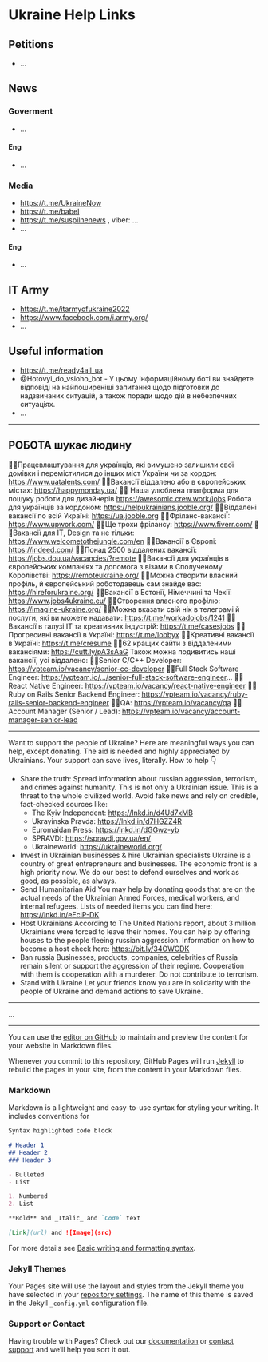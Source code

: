 # Ukraine Help Links

## Petitions
- ...

## News
### Goverment
- ...
#### Eng
- ...

### Media

- https://t.me/UkraineNow
- https://t.me/babel
- https://t.me/suspilnenews , viber: ...
- ...
#### Eng
- ...


## IT Army

- https://t.me/itarmyofukraine2022
- https://www.facebook.com/i.army.org/
- ...

## Useful information

- https://t.me/ready4all_ua
- @Hotovyi_do_vsioho_bot - У цьому інформаційному боті ви знайдете відповіді на найпоширеніші запитання щодо підготовки до надзвичаних ситуацій, а також поради щодо дій в небезпечних ситуаціях.
- ...

---

## РОБОТА шукає людину 

💙💛Працевлаштування для українців, які вимушено залишили свої домівки і перемістилися до інших міст України чи за кордон: https://www.uatalents.com/
💙💛Вакансії віддалено або в європейських містах: https://happymonday.ua/ 
💙💛  Наша улюблена платформа для пошуку роботи для дизайнерів https://awesomic.crew.work/jobs 
Робота для українців за кордоном: https://helpukrainians.jooble.org/
💙💛Віддалені вакансії по всій Україні: https://ua.jooble.org 
💙💛Фріланс-вакансіЇ: https://www.upwork.com/
💙💛Ще трохи фрілансу: https://www.fiverr.com/
💙💛Вакансії для IT, Design та не тільки: https://www.welcometothejungle.com/en
💙💛Вакансії в Європі: https://indeed.com/ 
💙💛Понад 2500 віддалених вакансії: https://jobs.dou.ua/vacancies/?remote
💙💛Вакансії для українців в європейських компаніях та допомога з візами в Сполученому Королівстві: https://remoteukraine.org/
💙💛Можна створити власний профіль, й європейський роботодавець сам знайде вас: https://hireforukraine.org/
💙💛Вакансії в Естонії, Німеччині та Чехії: https://www.jobs4ukraine.eu/
💙💛Створення власного профілю: https://imagine-ukraine.org/
💙💛Можна вказати свій нік в телеграмі й послуги, які ви можете надавати: https://t.me/workadojobs/1241
💙💛Вакансії в галузі IT та креативних індустрій: https://t.me/casesjobs
💙💛Прогресивні вакансії в Україні: https://t.me/lobbyx
💙💛Креативні вакансії в Україні: https://t.me/cresume
💙💛62 кращих сайти з віддаленими вакансіями: https://cutt.ly/pA3sAaG
Також можна подивитись наші вакансії, усі віддалено:
💙💛Senior C/C++ Developer: https://vpteam.io/vacancy/senior-cc-developer
💙💛Full Stack Software Engineer: https://vpteam.io/.../senior-full-stack-software-engineer...
💙💛React Native Engineer: https://vpteam.io/vacancy/react-native-engineer
💙💛Ruby on Rails Senior Backend Engineer: https://vpteam.io/vacancy/ruby-rails-senior-backend-engineer
💙💛QA: https://vpteam.io/vacancy/qa
💙💛Account Manager (Senior / Lead): https://vpteam.io/vacancy/account-manager-senior-lead

---

Want to support the people of Ukraine?
Here are meaningful ways you can help, except donating.
The aid is needed and highly appreciated by Ukrainians. 
Your support can save lives, literally.
How to help 👇

- Share the truth:
Spread information about russian aggression, terrorism, and crimes against humanity. This is not only a Ukrainian issue. This is a threat to the whole civilized world.
Avoid fake news and rely on credible, fact-checked sources like:
  - The Kyiv Independent: https://lnkd.in/d4Ud7xMB
  - Ukrayinska Pravda: https://lnkd.in/d7HGZZ4R
  - Euromaidan Press: https://lnkd.in/dGGwz-yb
  - SPRAVDI: https://spravdi.gov.ua/en/
  - Ukraineworld: https://ukraineworld.org/
- Invest in Ukrainian businesses & hire Ukrainian specialists
Ukraine is a country of great entrepreneurs and businesses. The economic front is a high priority now. We do our best to defend ourselves and work as good, as possible, as always.
- Send Humanitarian Aid
You may help by donating goods that are on the actual needs of the Ukrainian Armed Forces, medical workers, and internal refugees. Lists of needed items you can find here: https://lnkd.in/eEciP-DK
- Host Ukrainians
According to The United Nations report, about 3 million Ukrainians were forced to leave their homes. You can help by offering houses to the people fleeing russian aggression. Information on how to become a host check here: https://bit.ly/34OWCDK
- Ban russia
Businesses, products, companies, celebrities of Russia remain silent or support the aggression of their regime. Cooperation with them is cooperation with a murderer. Do not contribute to terrorism.
- Stand with Ukraine
Let your friends know you are in solidarity with the people of Ukraine and demand actions to save Ukraine.

---


...



---

You can use the [editor on GitHub](https://github.com/mhbrk/mhbrk.github.io/edit/main/index.md) to maintain and preview the content for your website in Markdown files.

Whenever you commit to this repository, GitHub Pages will run [Jekyll](https://jekyllrb.com/) to rebuild the pages in your site, from the content in your Markdown files.

### Markdown

Markdown is a lightweight and easy-to-use syntax for styling your writing. It includes conventions for

```markdown
Syntax highlighted code block

# Header 1
## Header 2
### Header 3

- Bulleted
- List

1. Numbered
2. List

**Bold** and _Italic_ and `Code` text

[Link](url) and ![Image](src)
```

For more details see [Basic writing and formatting syntax](https://docs.github.com/en/github/writing-on-github/getting-started-with-writing-and-formatting-on-github/basic-writing-and-formatting-syntax).

### Jekyll Themes

Your Pages site will use the layout and styles from the Jekyll theme you have selected in your [repository settings](https://github.com/mhbrk/mhbrk.github.io/settings/pages). The name of this theme is saved in the Jekyll `_config.yml` configuration file.

### Support or Contact

Having trouble with Pages? Check out our [documentation](https://docs.github.com/categories/github-pages-basics/) or [contact support](https://support.github.com/contact) and we’ll help you sort it out.

